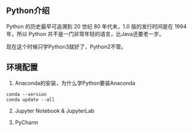 ## Python介绍
Python 的历史最早可追溯到 20 世纪 80 年代末，1.0 版的发行时间是在 1994 年，所以 Python 并不是一门非常年轻的语言，比Java还要老一岁。

现在这个时候只学Python3就好了，Python2不管。
## 环境配置
1. Anaconda的安装，为什么学Python要装Anaconda
```text
conda --version
conda update --all
```
2. Jupyter Notebook & JupyterLab

3. PyCharm